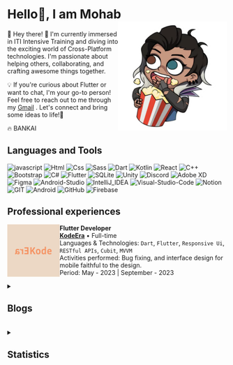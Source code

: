 # Hello👋, I am Mohab  <img align="right" width="250" src="assets/Valorant stickers/Fascinating.png"/>
####

👋 Hey there! 🚀 I'm currently immersed in ITI Intensive Training and diving into the exciting world of Cross-Platform technologies. I'm passionate about helping others, collaborating, and crafting awesome things together.

💡 If you're curious about Flutter or want to chat, I'm your go-to person! Feel free to reach out to me through my [Gmail](mohab.khalid.mahmoud@gmail.com)
. Let's connect and bring some ideas to life!🌟

🔥 BANKAI



## Languages and Tools
![javascript](https://img.shields.io/badge/JavaScript-F7DF1E?&logo=javascript&logoColor=black)
![Html](https://img.shields.io/badge/HTML-E34F26?&logo=html5&logoColor=white)
![Css](https://img.shields.io/badge/CSS-1572B6?&&logo=css3&logoColor=white)
![Sass](https://img.shields.io/badge/Sass-CC6699?&logo=sass&logoColor=white)
![Dart](https://img.shields.io/badge/Dart-0175C2?&logo=dart&logoColor=white)
![Kotlin](https://img.shields.io/badge/Kotlin-A539F1?&&logo=kotlin&logoColor=white)
![React](https://img.shields.io/badge/React-20232A?&logo=react&logoColor=61DAFB)
![C++](https://img.shields.io/badge/C%2B%2B-00599C?&logo=c%2B%2B&logoColor=white)
![Bootstrap](https://img.shields.io/badge/Bootstrap-563D7C?&logo=bootstrap&logoColor=white)
![C#](https://img.shields.io/badge/C%23-239120?&logo=c-sharp&logoColor=white)
![Flutter](https://img.shields.io/badge/Flutter-02569B?&logo=flutter&logoColor=white)
![SQLite](https://img.shields.io/badge/SQLite-07405E?&logo=sqlite&logoColor=white)
![Unity](https://img.shields.io/badge/Unity-100000?&logo=unity&logoColor=white)
![Discord](https://img.shields.io/badge/Discord-7289DA?&logo=discord&logoColor=white)
![Adobe XD](https://img.shields.io/badge/Adobe%20XD-470137?&logo=Adobe%20XD&logoColor=#FF61F6)
![Figma](https://img.shields.io/badge/Figma-F24E1E?&logo=figma&logoColor=white)
![Android-Studio](https://img.shields.io/badge/Android_Studio-3DDC84?&logo=android-studio&logoColor=white)
![IntelliJ_IDEA](https://img.shields.io/badge/IntelliJ_IDEA-000000.svg?&logo=intellij-idea&logoColor=white)
![Visual-Studio-Code](https://img.shields.io/badge/Visual_Studio_Code-0078D4?&logo=visual%20studio%20code&logoColor=white)
![Notion](https://img.shields.io/badge/Notion-000000?&logo=notion&logoColor=white)
![GIT](https://img.shields.io/badge/GIT-E44C30?&logo=git&logoColor=white)
![Android](https://img.shields.io/badge/Android-3DDC84?&logo=android&logoColor=white)
![GitHub](https://img.shields.io/badge/Github-100000?&logo=github&logoColor=white)
![Firebase](https://img.shields.io/badge/Firebase-FF7139?&logo=firebase&logoColor=white)


## Professional experiences

[<img align="left" height="120px" width="120px" alt="KodeEra" src="assets/Professional experiences/KodeEra.png"/>]()

**Flutter Developer** \
[**KodeEra**]() • Full-time \
Languages & Technologies: `Dart`, `Flutter`, `Responsive Ui`, `RESTful APIs`, `Cubit`, `MVVM` \
Activities performed: Bug fixing, and interface design for mobile faithful to the design. \
Period: May - 2023 | September - 2023
<br/>


<details>
<summary><h2> Blogs </h2></summary>

[<img align="left" height="120px" width="120px" alt="KodeEra" src="assets/blogs/notification 1.png"/>]()

**[Mastering Flutter Notifications part.1](https://medium.com/@mohab.khalid.mahmoud/mastering-flutter-notifications-part-1-7ee4ee1e43c3)** \
Delve into Flutter notifications with a 6-minute read, offering a user-friendly guide and practical examples to enhance your app alerts. The post covers the installation process using the flutter_local_notifications package, ensuring a quick path to mastering Flutter notifications. 🚀✉️
<br/>
</details>

<br>

<details> <summary><h2>  Statistics </h2></summary>

<img align="center" src="https://github-readme-streak-stats.herokuapp.com/?user=moha-b&theme=dark&date_format=j%20M%5B%20Y%5D&currStreakLabel=6FDA44&fire=6FDA44&ring=6FDA44" alt="GitHub Streak Stats" />
<br>
<img align="center" src="https://github-readme-stats.vercel.app/api?username=moha-b&title_color=6FDA44&text_color=FFFFFF&show_icons=true&icon_color=6FDA44&include_all_commits=true&count_private=true&theme=dark" alt="GitHub Stats"/>
<br>
<img align="center" src="https://github-readme-stats.vercel.app/api/top-langs?username=moha-b&layout=compact&title_color=6FDA44&text_color=FFFFFF&theme=dark" alt="GitHub Most Used Languages" height="200" />
<br>
</details>
